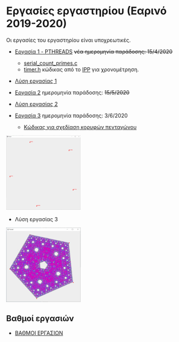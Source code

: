 # Εργασίες εργαστηρίου (Εαρινό 2019-2020)

Οι εργασίες του εργαστηρίου είναι υποχρεωτικές.


* [Εργασία 1 - PTHREADS](./assignment1/20200224_assignment1.pdf) ~~νέα ημερομηνία παράδοσης: 15/4/2020~~
  * [serial_count_primes.c](./assignment1/serial_count_primes.c)
  * [timer.h](./assignment1/timer.h) κώδικας από το [IPP](https://www.cs.usfca.edu/~peter/ipp/) για χρονομέτρηση.
* [Λύση εργασίας 1](./assignment1_sol/README.md) 

* [Εργασία 2](./assignment2/20200424_assignment2.pdf) ημερομηνία παράδοσης: ~~15/5/2020~~
* [Λύση εργασίας 2](./assignment2_sol/README.md)

* [Εργασία 3](./assignment3/20200521_assignment3.pdf)  ημερομηνία παράδοσης: 3/6/2020
  * [Κώδικας για σχεδίαση κορυφών πενταγώνου](./assignment3_sol/Pentagon.java)
    
<img src="./assignment3_sol/Polygon.PNG" alt="polygon"	title="polygon" width="200" height="200" />  
  
  * Λύση εργασίας 3

<img src="./assignment3_sol/fractal.PNG" alt="fractal"	title="fractal" width="200" height="200" />

## Βαθμοί εργασιών

* [ΒΑΘΜΟΙ ΕΡΓΑΣΙΩΝ](./ΕΡΓΑΣΙΕΣ%202019-2020.pdf)
  
